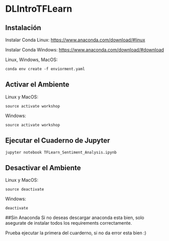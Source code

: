 # DLIntroTFLearn


## Instalación
Instalar Conda Linux: https://www.anaconda.com/download/#linux

Instalar Conda Windows: https://www.anaconda.com/download/#download

Linux, Windows, MacOS:
```
conda env create -f enviorment.yaml

```


## Activar el Ambiente
Linux y MacOS:
```
source activate workshop
```

Windows:
```
source activate workshop
```


## Ejecutar el Cuaderno de Jupyter
```
jupyter notebook TFLearn_Sentiment_Analysis.ipynb
```


## Desactivar el Ambiente
Linux y MacOS:
```
source deactivate
```

Windows:
```
deactivate
```

##Sin Anaconda
Si no deseas descargar anaconda esta bien, solo asegurate de instalar todos los requirements correctamente.

Prueba ejecutar la primera del cuarderno, si no da error esta bien :)
